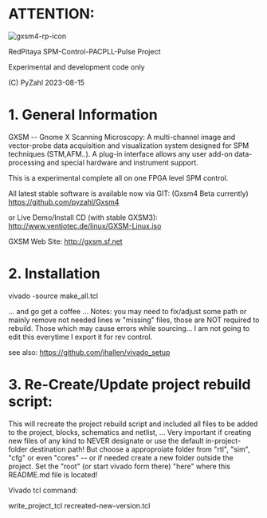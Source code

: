 # **ATTENTION:**
![gxsm4-rp-icon](https://github.com/user-attachments/assets/3965aa8b-5241-44a0-87de-178a100f6803)

RedPitaya SPM-Control-PACPLL-Pulse Project

Experimental and development code only

(C) PyZahl 2023-08-15

# 1. General Information

GXSM -- Gnome X Scanning Microscopy: A multi-channel image and vector-probe data acquisition and visualization system designed for SPM techniques (STM,AFM..). A plug-in interface allows any user add-on data-processing and special hardware and instrument support.

This is a experimental complete all on one FPGA level SPM control.

All latest stable software is available now via GIT:
(Gxsm4 Beta currently) https://github.com/pyzahl/Gxsm4

or Live Demo/Install CD (with stable GXSM3):
http://www.ventiotec.de/linux/GXSM-Linux.iso

GXSM Web Site: http://gxsm.sf.net

# 2. Installation

vivado -source make_all.tcl

... and go get a coffee ...
Notes: you may need to fix/adjust some path or mainly remove not needed lines w "missing" files, those are NOT required to rebuild. Those which may cause errors while sourcing... I am not going to edit this everytime I export it for rev control.

see also: https://github.com/jhallen/vivado_setup

# 3. Re-Create/Update project rebuild script:

This will recreate the project rebuild script and included all files to be added to the project, blocks, schematics and netlist, ...
Very important if creating new files of any kind to NEVER designate or use the default in-project-folder destination path! 
But choose a approproiate folder from "rtl", "sim", "cfg" or even "cores" -- or if needed create a new folder outside the project.
Set the "root" (or start vivado form there) "here" where this README.md file is located!

Vivado tcl command:

write_project_tcl recreated-new-version.tcl
